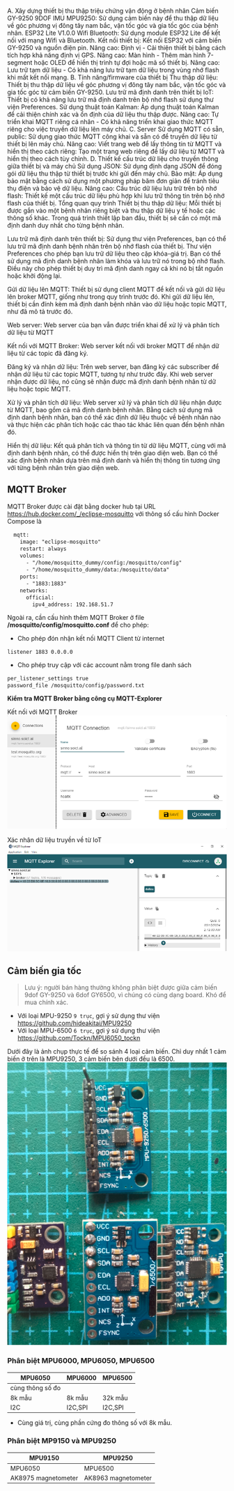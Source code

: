 A. Xây dựng thiết bị thu thập triệu chứng vận động ở bệnh nhân
Cảm biến GY-9250 9DOF IMU MPU9250: Sử dụng cảm biến này để thu thập dữ liệu về góc phương vị đông tây nam bắc, vận tốc góc và gia tốc góc của bệnh nhân.
ESP32 Lite V1.0.0 Wifi Bluetooth: Sử dụng module ESP32 Lite để kết nối với mạng Wifi và Bluetooth.
Kết nối thiết bị: Kết nối ESP32 với cảm biến GY-9250 và nguồn điện pin.
Nâng cao: Định vị - Cải thiện thiết bị bằng cách tích hợp khả năng định vị GPS.
Nâng cao: Màn hình - Thêm màn hình 7-segment hoặc OLED để hiển thị trình tự đợi hoặc mã số thiết bị.
Nâng cao: Lưu trữ tạm dữ liệu - Có khả năng lưu trữ tạm dữ liệu trong vùng nhớ flash khi mất kết nối mạng.
B. Tính năng/firmware của thiết bị
Thu thập dữ liệu: Thiết bị thu thập dữ liệu về góc phương vị đông tây nam bắc, vận tốc góc và gia tốc góc từ cảm biến GY-9250.
Lưu trữ mã định danh trên thiết bị IoT: Thiết bị có khả năng lưu trữ mã định danh trên bộ nhớ flash sử dụng thư viện Preferences.
Sử dụng thuật toán Kalman: Áp dụng thuật toán Kalman để cải thiện chính xác và ổn định của dữ liệu thu thập được.
Nâng cao: Tự triển khai MQTT riêng cá nhân - Có khả năng triển khai giao thức MQTT riêng cho việc truyền dữ liệu lên máy chủ.
C. Server
Sử dụng MQTT có sẵn, public: Sử dụng giao thức MQTT công khai và sẵn có để truyền dữ liệu từ thiết bị lên máy chủ.
Nâng cao: Viết trang web để lấy thông tin từ MQTT và hiển thị theo cách riêng: Tạo một trang web riêng để lấy dữ liệu từ MQTT và hiển thị theo cách tùy chỉnh.
D. Thiết kế cấu trúc dữ liệu cho truyền thông giữa thiết bị và máy chủ
Sử dụng JSON: Sử dụng định dạng JSON để đóng gói dữ liệu thu thập từ thiết bị trước khi gửi đến máy chủ.
Bảo mật: Áp dụng bảo mật bằng cách sử dụng một phương pháp băm đơn giản để tránh tiêu thụ điện và bảo vệ dữ liệu.
Nâng cao: Cấu trúc dữ liệu lưu trữ trên bộ nhớ flash: Thiết kế một cấu trúc dữ liệu phù hợp khi lưu trữ thông tin trên bộ nhớ flash của thiết bị.
Tổng quan quy trình
Thiết bị thu thập dữ liệu: Mỗi thiết bị được gắn vào một bệnh nhân riêng biệt và thu thập dữ liệu y tế hoặc các thông số khác. Trong quá trình thiết lập ban đầu, thiết bị sẽ cần có một mã định danh duy nhất cho từng bệnh nhân.

Lưu trữ mã định danh trên thiết bị: Sử dụng thư viện Preferences, bạn có thể lưu trữ mã định danh bệnh nhân trên bộ nhớ flash của thiết bị. Thư viện Preferences cho phép bạn lưu trữ dữ liệu theo cặp khóa-giá trị. Bạn có thể sử dụng mã định danh bệnh nhân làm khóa và lưu trữ nó trong bộ nhớ flash. Điều này cho phép thiết bị duy trì mã định danh ngay cả khi nó bị tắt nguồn hoặc khởi động lại.

Gửi dữ liệu lên MQTT: Thiết bị sử dụng client MQTT để kết nối và gửi dữ liệu lên broker MQTT, giống như trong quy trình trước đó. Khi gửi dữ liệu lên, thiết bị cần đính kèm mã định danh bệnh nhân vào dữ liệu hoặc topic MQTT, như đã mô tả trước đó.

Web server: Web server của bạn vẫn được triển khai để xử lý và phân tích dữ liệu từ MQTT

Kết nối với MQTT Broker: Web server kết nối với broker MQTT để nhận dữ liệu từ các topic đã đăng ký.

Đăng ký và nhận dữ liệu: Trên web server, bạn đăng ký các subscriber để nhận dữ liệu từ các topic MQTT, tương tự như trước đây. Khi web server nhận được dữ liệu, nó cũng sẽ nhận được mã định danh bệnh nhân từ dữ liệu hoặc topic MQTT.

Xử lý và phân tích dữ liệu: Web server xử lý và phân tích dữ liệu nhận được từ MQTT, bao gồm cả mã định danh bệnh nhân. Bằng cách sử dụng mã định danh bệnh nhân, bạn có thể xác định dữ liệu thuộc về bệnh nhân nào và thực hiện các phân tích hoặc các thao tác khác liên quan đến bệnh nhân đó.

Hiển thị dữ liệu: Kết quả phân tích và thông tin từ dữ liệu MQTT, cùng với mã định danh bệnh nhân, có thể được hiển thị trên giao diện web. Bạn có thể xác định bệnh nhân dựa trên mã định danh và hiển thị thông tin tương ứng với từng bệnh nhân trên giao diện web.

## MQTT Broker

MQTT Broker được cài đặt bằng docker hub tại URL <https://hub.docker.com/_/eclipse-mosquitto> với thông số cấu hình Docker Compose là

```docker
  mqtt:
    image: "eclipse-mosquitto"
    restart: always
    volumes:
      - "/home/mosquitto_dummy/config:/mosquitto/config"
      - "/home/mosquitto_dummy/data:/mosquitto/data"
    ports:
      - "1883:1883"
    networks:
      official:
        ipv4_address: 192.168.51.7    
```

Ngoài ra, cần cấu hình thêm MQTT Broker ở file **/mosquitto/config/mosquitto.conf** để cho phép:

- Cho phép đón nhận kết nối MQTT Client từ internet

```text
listener 1883 0.0.0.0
```

- Cho phép truy cập với các account nằm trong file danh sách

```text
per_listener_settings true
password_file /mosquitto/config/password.txt
```

**Kiểm tra MQTT Broker bằng công cụ MQTT-Explorer**

Kết nối với MQTT Broker \
![Verified by MQTT-Explorer](images/ConnectMQTTBroker.png)

Xác nhân dữ liệu truyền về từ IoT \
![alt text](images/ViewMQTTData.png)

## Cảm biến gia tốc

>Lưu ý: người bán hàng thường không phân biệt được giữa cảm biến 9dof GY-9250 và 6dof GY6500, vì chúng có cùng dạng board. Khó để mua chính xác.

- Với loại MPU-9250 `9 trục`, gợi ý sử dụng thư viện <https://github.com/hideakitai/MPU9250>
- Với loại MPU-6500 `6 trục`, gợi ý sử dụng thư viện <https://github.com/Tockn/MPU6050_tockn>

Dưới đây là ảnh chụp thực tế để so sánh 4 loại cảm biến. Chỉ duy nhất 1 cảm biến ở trên là MPU9250, 3 cảm biến bên dưới đều là 6500.
![4 loại cảm biến gia tốc](images/4types.png)

### Phân biệt MPU6000, MPU6050, MPU6500

|MPU6050 |MPU6000 | MPU6500|
|--|--|--|
| cùng thông số đo | |
|8k mẫu|8k mẫu|32k mẫu|
|I2C|I2C,SPI|I2C,SPI|
- Cùng giá trị, cùng phần cứng đo thông số với 8k mẫu.

### Phân biệt MP9150 và MPU9250

|MPU9150 | MPU9250|
|--|--|
|MPU6050 | MPU6500 |
|AK8975 magnetometer | AK8963 magnetometer |